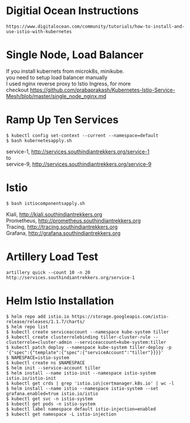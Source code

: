 # Digitial Ocean Instructions

`https://www.digitalocean.com/community/tutorials/how-to-install-and-use-istio-with-kubernetes`

# Single Node, Load Balancer
If you install kubernets from microk8s, minikube. <br />
you need to setup load balancer manually <br />
I used nginx reverse proxy to Istio Ingress, for more <br />
checkout https://github.com/prabaprakash/Kubernetes-Istio-Service-Mesh/blob/master/single_node_nginx.md

# Ramp Up Ten Services
```
$ kubectl config set-context --current --namespace=default
$ bash kubernetesapply.sh
```
service-1, http://services.southindiantrekkers.org/service-1 <br />
to <br />
service-9, http://services.southindiantrekkers.org/service-9 <br />

# Istio 
```
$ bash istiocomponentsapply.sh
```
Kiali, http://kiali.southindiantrekkers.org <br />
Prometheus, http://prometheus.southindiantrekkers.org <br />
Tracing, http://tracing.southindiantrekkers.org <br />
Grafana, http://grafana.southindiantrekkers.org <br />

# Artillery Load Test
```
artillery quick --count 10 -n 20 http://services.southindiantrekkers.org/service-1
```
# Helm Istio Installation
```
$ helm repo add istio.io https://storage.googleapis.com/istio-release/releases/1.1.7/charts/
$ helm repo list
$ kubectl create serviceaccount --namespace kube-system tiller
$ kubectl create clusterrolebinding tiller-cluster-rule --clusterrole=cluster-admin --serviceaccount=kube-system:tiller
$ kubectl patch deploy --namespace kube-system tiller-deploy -p '{"spec":{"template":{"spec":{"serviceAccount":"tiller"}}}}'
$ NAMESPACE=istio-system
$ kubectl create ns $NAMESPACE
$ helm init --service-account tiller
$ helm install --name istio-init --namespace istio-system istio.io/istio-init
$ kubectl get crds | grep 'istio.io\|certmanager.k8s.io' | wc -l
$ helm install --name istio --namespace istio-system --set grafana.enabled=true istio.io/istio
$ kubectl get svc -n istio-system
$ kubectl get pods -n istio-system
$ kubectl label namespace default istio-injection=enabled
$ kubectl get namespace -L istio-injection
```
